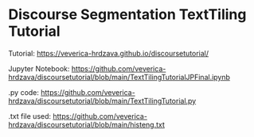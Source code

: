 # Discourse Segmentation TextTiling Tutorial
Tutorial: https://veverica-hrdzava.github.io/discoursetutorial/

Jupyter Notebook: https://github.com/veverica-hrdzava/discoursetutorial/blob/main/TextTilingTutorialJPFinal.ipynb

.py code: https://github.com/veverica-hrdzava/discoursetutorial/blob/main/TextTilingTutorial.py

.txt file used: https://github.com/veverica-hrdzava/discoursetutorial/blob/main/histeng.txt
